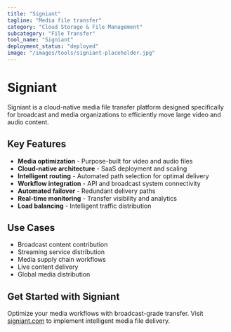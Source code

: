 ```yaml
---
title: "Signiant"
tagline: "Media file transfer"
category: "Cloud Storage & File Management"
subcategory: "File Transfer"
tool_name: "Signiant"
deployment_status: "deployed"
image: "/images/tools/signiant-placeholder.jpg"
---
```


# Signiant

Signiant is a cloud-native media file transfer platform designed specifically for broadcast and media organizations to efficiently move large video and audio content.

## Key Features

- **Media optimization** - Purpose-built for video and audio files
- **Cloud-native architecture** - SaaS deployment and scaling
- **Intelligent routing** - Automated path selection for optimal delivery
- **Workflow integration** - API and broadcast system connectivity
- **Automated failover** - Redundant delivery paths
- **Real-time monitoring** - Transfer visibility and analytics
- **Load balancing** - Intelligent traffic distribution

## Use Cases

- Broadcast content contribution
- Streaming service distribution
- Media supply chain workflows
- Live content delivery
- Global media distribution

## Get Started with Signiant

Optimize your media workflows with broadcast-grade transfer. Visit [signiant.com](https://www.signiant.com) to implement intelligent media file delivery.